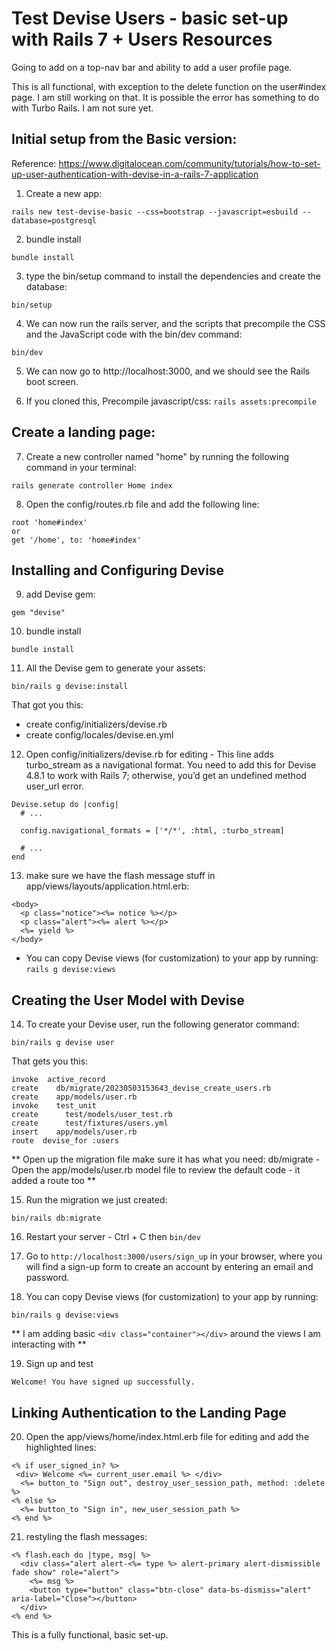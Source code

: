 # Test Devise Users - basic set-up with Rails 7 + Users Resources

Going to add on a top-nav bar and ability to add a user profile page.

This is all functional, with exception to the delete function on the user#index page. I am still working on that. It is possible the error has something to do with Turbo Rails. I am not sure yet.



## Initial setup from the Basic version:

Reference: https://www.digitalocean.com/community/tutorials/how-to-set-up-user-authentication-with-devise-in-a-rails-7-application

1. Create a new app:
```
rails new test-devise-basic --css=bootstrap --javascript=esbuild --database=postgresql
```

2. bundle install
```
bundle install
```

3. type the bin/setup command to install the dependencies and create the database:
```
bin/setup
```

4. We can now run the rails server, and the scripts that precompile the CSS and the JavaScript code with the bin/dev command:
```
bin/dev
```

5. We can now go to http://localhost:3000, and we should see the Rails boot screen.

6. If you cloned this, Precompile javascript/css: ```rails assets:precompile```

## Create a landing page:

7. Create a new controller named "home" by running the following command in your terminal:
```
rails generate controller Home index
```

8. Open the config/routes.rb file and add the following line:
```
root 'home#index'
or
get '/home', to: 'home#index'
```
## Installing and Configuring Devise

9. add Devise gem:
```
gem "devise"
```

10. bundle install
```
bundle install
```

11. All the Devise gem to generate your assets:
```
bin/rails g devise:install
```
That got you this:<br>
* create  config/initializers/devise.rb
* create  config/locales/devise.en.yml

12. Open config/initializers/devise.rb for editing - This line adds turbo_stream as a navigational format. You need to add this for Devise 4.8.1 to work with Rails 7; otherwise, you’d get an undefined method user_url error.
```
Devise.setup do |config|
  # ...

  config.navigational_formats = ['*/*', :html, :turbo_stream]

  # ...
end
```

13. make sure we have the flash message stuff in app/views/layouts/application.html.erb:
```
<body>
  <p class="notice"><%= notice %></p> 
  <p class="alert"><%= alert %></p> 
  <%= yield %>
</body>
```
* You can copy Devise views (for customization) to your app by running: ```rails g devise:views```

## Creating the User Model with Devise

14. To create your Devise user, run the following generator command:
```
bin/rails g devise user
```
That gets you this:
```
invoke  active_record
create    db/migrate/20230503153643_devise_create_users.rb
create    app/models/user.rb
invoke    test_unit
create      test/models/user_test.rb
create      test/fixtures/users.yml
insert    app/models/user.rb
route  devise_for :users
```
** Open up the migration file make sure it has what you need: db/migrate - Open the app/models/user.rb model file to review the default code - it added a route too **

15. Run the migration we just created:
```
bin/rails db:migrate
```

16. Restart your server - Ctrl + C then ```bin/dev```

17. Go to ```http://localhost:3000/users/sign_up``` in your browser, where you will find a sign-up form to create an account by entering an email and password.

18. You can copy Devise views (for customization) to your app by running:
```
bin/rails g devise:views
```
** I am adding basic ```<div class="container"></div>``` around the views I am interacting with **

19. Sign up and test
```
Welcome! You have signed up successfully.
```

## Linking Authentication to the Landing Page

20. Open the app/views/home/index.html.erb file for editing and add the highlighted lines:
```
<% if user_signed_in? %> 
 <div> Welcome <%= current_user.email %> </div> 
  <%= button_to "Sign out", destroy_user_session_path, method: :delete %> 
<% else %>
  <%= button_to "Sign in", new_user_session_path %> 
<% end %>
```

21. restyling the flash messages:
```
<% flash.each do |type, msg| %>
  <div class="alert alert-<%= type %> alert-primary alert-dismissible fade show" role="alert">
    <%= msg %>
    <button type="button" class="btn-close" data-bs-dismiss="alert" aria-label="Close"></button>
  </div>
<% end %>
```

This is a fully functional, basic set-up.







